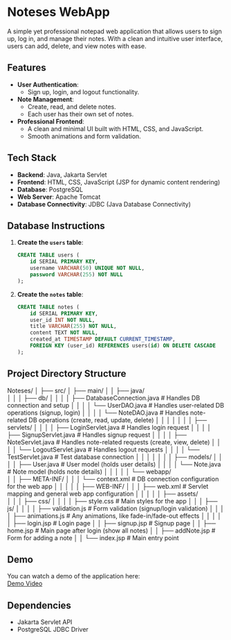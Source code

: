 # Noteses WebApp

A simple yet professional notepad web application that allows users to sign up, log in, and manage their notes. With a clean and intuitive user interface, users can add, delete, and view notes with ease.

## Features

- **User Authentication**: 
  - Sign up, login, and logout functionality.
- **Note Management**: 
  - Create, read, and delete notes.
  - Each user has their own set of notes.
- **Professional Frontend**: 
  - A clean and minimal UI built with HTML, CSS, and JavaScript.
  - Smooth animations and form validation.

## Tech Stack

- **Backend**: Java, Jakarta Servlet
- **Frontend**: HTML, CSS, JavaScript (JSP for dynamic content rendering)
- **Database**: PostgreSQL
- **Web Server**: Apache Tomcat
- **Database Connectivity**: JDBC (Java Database Connectivity)

## Database Instructions

1. **Create the `users` table**:

    ```sql
    CREATE TABLE users (
        id SERIAL PRIMARY KEY,
        username VARCHAR(50) UNIQUE NOT NULL,
        password VARCHAR(255) NOT NULL
    );
    ```

2. **Create the `notes` table**:

    ```sql
    CREATE TABLE notes (
        id SERIAL PRIMARY KEY,
        user_id INT NOT NULL,
        title VARCHAR(255) NOT NULL,
        content TEXT NOT NULL,
        created_at TIMESTAMP DEFAULT CURRENT_TIMESTAMP,
        FOREIGN KEY (user_id) REFERENCES users(id) ON DELETE CASCADE
    );
    ```

## Project Directory Structure
Noteses/ 
│
├── src/
│   ├── main/
│   │   ├── java/                   
│   │   │   ├── db/
│   │   │   │   ├── DatabaseConnection.java         # Handles DB connection and setup
│   │   │   │   └── UserDAO.java                   # Handles user-related DB operations (signup, login)
│   │   │   │   └── NoteDAO.java                   # Handles note-related DB operations (create, read, update, delete)
│   │   │   │
│   │   │   ├── servlets/
│   │   │   │   ├── LoginServlet.java              # Handles login request
│   │   │   │   ├── SignupServlet.java             # Handles signup request
│   │   │   │   ├── NoteServlet.java               # Handles note-related requests (create, view, delete)
│   │   │   │   └── LogoutServlet.java  # Handles logout requests
│   │   │   │   └── TestServlet.java  # Test database connection
│   │   │   │
│   │   │   ├── models/
│   │   │   │   ├── User.java                      # User model (holds user details)
│   │   │   │   └── Note.java                      # Note model (holds note details)
│   │   │
│   │   └── webapp/             
│       │   ├── META-INF/
│       │   │   └── context.xml                    # DB connection configuration for the web app
│       │   │
│       │   ├── WEB-INF/
│       │   │   ├── web.xml                        # Servlet mapping and general web app configuration
│       │   │
│       │   ├── assets/            
│       │   │   ├── css/
│       │   │   │   ├── style.css                  # Main styles for the app
│       │   │   ├── js/
│       │   │   │   ├── validation.js  # Form validation (signup/login validation)
│       │   │   │   ├── animations.js  # Any animations, like fade-in/fade-out effects
│       │   │
│       │   ├── login.jsp                  # Login page
│       │   ├── signup.jsp                 # Signup page
│       │   ├── home.jsp                   # Main page after login (show all notes)
│       │   ├── addNote.jsp                     # Form for adding a note
│       │   └── index.jsp                          # Main entry point 

## Demo

You can watch a demo of the application here:  
[Demo Video](https://drive.google.com/file/d/1xvsykD3Ea0TAGcghWjY-YBVlHUNEpe0E/view)

## Dependencies

- Jakarta Servlet API
- PostgreSQL JDBC Driver
